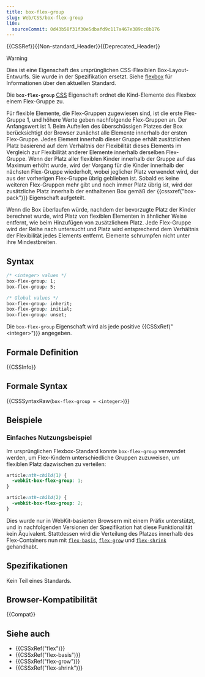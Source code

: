 ```yaml
---
title: box-flex-group
slug: Web/CSS/box-flex-group
l10n:
  sourceCommit: 0d43b58f31f30e5dbafd9c117a467e389cc8b176
---
```


{{CSSRef}}{{Non-standard_Header}}{{Deprecated_Header}}

> [!WARNING]
> Dies ist eine Eigenschaft des ursprünglichen CSS-Flexiblen Box-Layout-Entwurfs. Sie wurde in der Spezifikation ersetzt. Siehe [flexbox](/de/docs/Web/CSS/CSS_flexible_box_layout/Basic_concepts_of_flexbox) für Informationen über den aktuellen Standard.

Die **`box-flex-group`** [CSS](/de/docs/Web/CSS) Eigenschaft ordnet die Kind-Elemente des Flexbox einem Flex-Gruppe zu.

Für flexible Elemente, die Flex-Gruppen zugewiesen sind, ist die erste Flex-Gruppe 1, und höhere Werte geben nachfolgende Flex-Gruppen an. Der Anfangswert ist 1. Beim Aufteilen des überschüssigen Platzes der Box berücksichtigt der Browser zunächst alle Elemente innerhalb der ersten Flex-Gruppe. Jedes Element innerhalb dieser Gruppe erhält zusätzlichen Platz basierend auf dem Verhältnis der Flexibilität dieses Elements im Vergleich zur Flexibilität anderer Elemente innerhalb derselben Flex-Gruppe. Wenn der Platz aller flexiblen Kinder innerhalb der Gruppe auf das Maximum erhöht wurde, wird der Vorgang für die Kinder innerhalb der nächsten Flex-Gruppe wiederholt, wobei jeglicher Platz verwendet wird, der aus der vorherigen Flex-Gruppe übrig geblieben ist. Sobald es keine weiteren Flex-Gruppen mehr gibt und noch immer Platz übrig ist, wird der zusätzliche Platz innerhalb der enthaltenen Box gemäß der {{cssxref("box-pack")}} Eigenschaft aufgeteilt.

Wenn die Box überlaufen würde, nachdem der bevorzugte Platz der Kinder berechnet wurde, wird Platz von flexiblen Elementen in ähnlicher Weise entfernt, wie beim Hinzufügen von zusätzlichem Platz. Jede Flex-Gruppe wird der Reihe nach untersucht und Platz wird entsprechend dem Verhältnis der Flexibilität jedes Elements entfernt. Elemente schrumpfen nicht unter ihre Mindestbreiten.

## Syntax

```css
/* <integer> values */
box-flex-group: 1;
box-flex-group: 5;

/* Global values */
box-flex-group: inherit;
box-flex-group: initial;
box-flex-group: unset;
```

Die `box-flex-group` Eigenschaft wird als jede positive {{CSSxRef("&lt;integer&gt;")}} angegeben.

## Formale Definition

{{CSSInfo}}

## Formale Syntax

{{CSSSyntaxRaw(`box-flex-group = <integer>`)}}

## Beispiele

### Einfaches Nutzungsbeispiel

Im ursprünglichen Flexbox-Standard konnte `box-flex-group` verwendet werden, um Flex-Kindern unterschiedliche Gruppen zuzuweisen, um flexiblen Platz dazwischen zu verteilen:

```css
article:nth-child(1) {
  -webkit-box-flex-group: 1;
}

article:nth-child(2) {
  -webkit-box-flex-group: 2;
}
```

Dies wurde nur in WebKit-basierten Browsern mit einem Präfix unterstützt, und in nachfolgenden Versionen der Spezifikation hat diese Funktionalität kein Äquivalent. Stattdessen wird die Verteilung des Platzes innerhalb des Flex-Containers nun mit [`flex-basis`](/de/docs/Web/CSS/flex-basis), [`flex-grow`](/de/docs/Web/CSS/flex-grow) und [`flex-shrink`](/de/docs/Web/CSS/flex-shrink) gehandhabt.

## Spezifikationen

Kein Teil eines Standards.

## Browser-Kompatibilität

{{Compat}}

## Siehe auch

- {{CSSxRef("flex")}}
- {{CSSxRef("flex-basis")}}
- {{CSSxRef("flex-grow")}}
- {{CSSxRef("flex-shrink")}}
